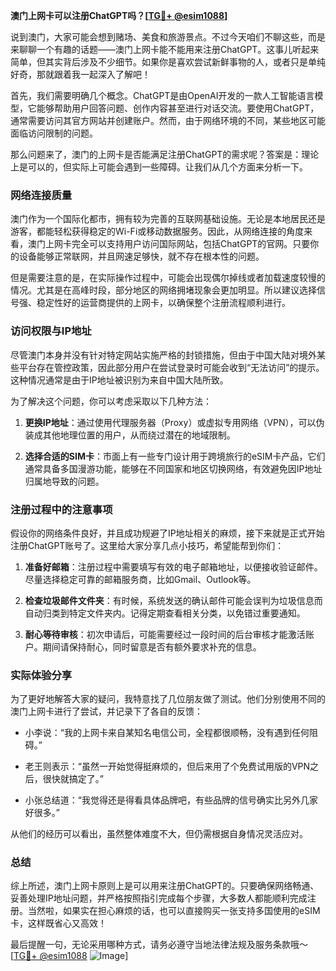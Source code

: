 **澳门上网卡可以注册ChatGPT吗？[[TG💪+ @esim1088](https://t.me/s/esim1088)]**

说到澳门，大家可能会想到赌场、美食和旅游景点。不过今天咱们不聊这些，而是来聊聊一个有趣的话题——澳门上网卡能不能用来注册ChatGPT。这事儿听起来简单，但其实背后涉及不少细节。如果你是喜欢尝试新鲜事物的人，或者只是单纯好奇，那就跟着我一起深入了解吧！

首先，我们需要明确几个概念。ChatGPT是由OpenAI开发的一款人工智能语言模型，它能够帮助用户回答问题、创作内容甚至进行对话交流。要使用ChatGPT，通常需要访问其官方网站并创建账户。然而，由于网络环境的不同，某些地区可能面临访问限制的问题。

那么问题来了，澳门的上网卡是否能满足注册ChatGPT的需求呢？答案是：理论上是可以的，但实际上可能会遇到一些障碍。让我们从几个方面来分析一下。

### 网络连接质量

澳门作为一个国际化都市，拥有较为完善的互联网基础设施。无论是本地居民还是游客，都能轻松获得稳定的Wi-Fi或移动数据服务。因此，从网络连接的角度来看，澳门上网卡完全可以支持用户访问国际网站，包括ChatGPT的官网。只要你的设备能够正常联网，并且网速足够快，就不存在根本性的问题。

但是需要注意的是，在实际操作过程中，可能会出现偶尔掉线或者加载速度较慢的情况。尤其是在高峰时段，部分地区的网络拥堵现象会更加明显。所以建议选择信号强、稳定性好的运营商提供的上网卡，以确保整个注册流程顺利进行。

### 访问权限与IP地址

尽管澳门本身并没有针对特定网站实施严格的封锁措施，但由于中国大陆对境外某些平台存在管控政策，因此部分用户在尝试登录时可能会收到“无法访问”的提示。这种情况通常是由于IP地址被识别为来自中国大陆所致。

为了解决这个问题，你可以考虑采取以下几种方法：

1. **更换IP地址**：通过使用代理服务器（Proxy）或虚拟专用网络（VPN），可以伪装成其他地理位置的用户，从而绕过潜在的地域限制。
   
2. **选择合适的SIM卡**：市面上有一些专门设计用于跨境旅行的eSIM卡产品，它们通常具备多国漫游功能，能够在不同国家和地区切换网络，有效避免因IP地址归属地导致的问题。

### 注册过程中的注意事项

假设你的网络条件良好，并且成功规避了IP地址相关的麻烦，接下来就是正式开始注册ChatGPT账号了。这里给大家分享几点小技巧，希望能帮到你们：

1. **准备好邮箱**：注册过程中需要填写有效的电子邮箱地址，以便接收验证邮件。尽量选择稳定可靠的邮箱服务商，比如Gmail、Outlook等。

2. **检查垃圾邮件文件夹**：有时候，系统发送的确认邮件可能会误判为垃圾信息而自动归类到特定文件夹内。记得定期查看相关分类，以免错过重要通知。

3. **耐心等待审核**：初次申请后，可能需要经过一段时间的后台审核才能激活账户。期间请保持耐心，同时留意是否有额外要求补充的信息。

### 实际体验分享

为了更好地解答大家的疑问，我特意找了几位朋友做了测试。他们分别使用不同的澳门上网卡进行了尝试，并记录下了各自的反馈：

- 小李说：“我的上网卡来自某知名电信公司，全程都很顺畅，没有遇到任何阻碍。”
  
- 老王则表示：“虽然一开始觉得挺麻烦的，但后来用了个免费试用版的VPN之后，很快就搞定了。”

- 小张总结道：“我觉得还是得看具体品牌吧，有些品牌的信号确实比另外几家好很多。”

从他们的经历可以看出，虽然整体难度不大，但仍需根据自身情况灵活应对。

### 总结

综上所述，澳门上网卡原则上是可以用来注册ChatGPT的。只要确保网络畅通、妥善处理IP地址问题，并严格按照指引完成每个步骤，大多数人都能顺利完成注册。当然啦，如果实在担心麻烦的话，也可以直接购买一张支持多国使用的eSIM卡，这样既省心又高效！

最后提醒一句，无论采用哪种方式，请务必遵守当地法律法规及服务条款哦～ [[TG💪+ @esim1088](https://t.me/s/esim1088) ![Image](https://i.postimg.cc/4NQfJmqS/Snipaste-2025-05-13-00-14-12.png)]